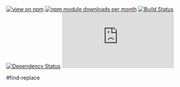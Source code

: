 [![view on npm](http://img.shields.io/npm/v/find-replace.svg)](https://www.npmjs.org/package/find-replace)
[![npm module downloads per month](http://img.shields.io/npm/dm/find-replace.svg)](https://www.npmjs.org/package/find-replace)
[![Build Status](https://travis-ci.org/75lb/find-replace.svg?branch=master)](https://travis-ci.org/75lb/find-replace)
[![Dependency Status](https://david-dm.org/75lb/find-replace.svg)](https://david-dm.org/75lb/find-replace)
![Analytics](https://ga-beacon.appspot.com/UA-27725889-6/find-replace/README.md?pixel)

#find-replace
